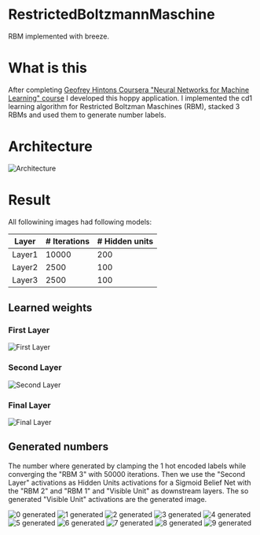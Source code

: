 # RestrictedBoltzmannMaschine
RBM implemented with breeze.

# What is this

After completing [Geofrey Hintons Coursera "Neural Networks for Machine Learning" course](https://www.coursera.org/learn/neural-networks) I developed this hoppy application. I implemented the cd1 learning algorithm for Restricted Boltzman Maschines (RBM), stacked 3 RBMs and used them to generate number labels.

# Architecture

![Architecture](.documentation/RBM_architecture.png)

# Result

All followining images had following models:

| Layer  | # Iterations | # Hidden units |
| ------ | ------------ | -------------- |
| Layer1 | 10000        | 200            |
| Layer2 | 2500         | 100            |
| Layer3 | 2500         | 100            |

## Learned weights

### First Layer
![First Layer](.documentation/Weights_in_first_Layer.png)
### Second Layer
![Second Layer](.documentation/Weights_in_second_Layer.png)
### Final Layer
![Final Layer](.documentation/Weights_in_final_Layer.png)

## Generated numbers

The number where generated by clamping the 1 hot encoded labels while converging the "RBM 3" with 50000 iterations. Then we use the "Second Layer" activations as Hidden Units activations for a Sigmoid Belief Net with the "RBM 2" and "RBM 1" and "Visible Unit" as downstream layers.
The so generated "Visible Unit" activations are the generated image.

![0 generated](.documentation/Generated_samples_for_0.png)
![1 generated](.documentation/Generated_samples_for_1.png)
![2 generated](.documentation/Generated_samples_for_2.png)
![3 generated](.documentation/Generated_samples_for_3.png)
![4 generated](.documentation/Generated_samples_for_4.png)
![5 generated](.documentation/Generated_samples_for_5.png)
![6 generated](.documentation/Generated_samples_for_6.png)
![7 generated](.documentation/Generated_samples_for_7.png)
![8 generated](.documentation/Generated_samples_for_8.png)
![9 generated](.documentation/Generated_samples_for_9.png)
